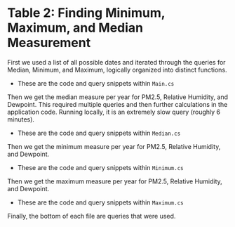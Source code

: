 # Table 2: Finding Minimum, Maximum, and Median Measurement

First we used a list of all possible dates and iterated through the queries for Median, Minimum, and Maximum, logically organized into distinct functions.
    
*  These are the code and query snippets within `Main.cs`

Then we get the median measure per year for PM2.5, Relative Humidity, and Dewpoint. This required multiple queries and then further calculations in the application code. Running locally, it is an extremely slow query (roughly 6 minutes).

*  These are the code and query snippets within `Median.cs`

Then we get the minimum measure per year for PM2.5, Relative Humidity, and Dewpoint.

*  These are the code and query snippets within `Minimum.cs`

Then we get the maximum measure per year for PM2.5, Relative Humidity, and Dewpoint.

*  These are the code and query snippets within `Maximum.cs`

Finally, the bottom of each file are queries that were used.